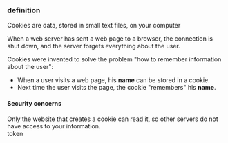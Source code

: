 ### definition
Cookies are data, stored in small text files, on your computer   

When a web server has sent a web page to a browser, the connection is shut down, and the server forgets everything about the user.     

Cookies were invented to solve the problem "how to remember information about the user":    
  * When a user visits a web page, his **name** can be stored in a cookie.    
  * Next time the user visits the page, the cookie "remembers" his **name**.    
  
  
#### Security concerns
Only the website that creates a cookie can read it, so other servers do not have access to your information.    
token

#### 

